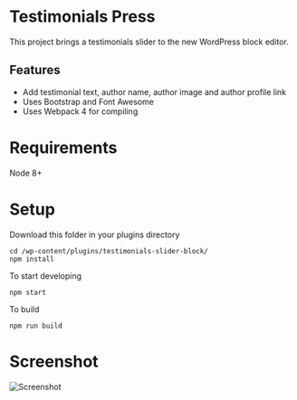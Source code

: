 # Testimonials Press

This project brings a testimonials slider to the new WordPress block editor.

## Features

- Add testimonial text, author name, author image and author profile link
- Uses Bootstrap and Font Awesome
- Uses Webpack 4 for compiling

# Requirements

Node 8+

# Setup

Download this folder in your plugins directory

```
cd /wp-content/plugins/testimonials-slider-block/
npm install
```
To start developing
```
npm start
```

To build
```
npm run build
```

# Screenshot

![Screenshot](../assets//screenshot-1.jpg)